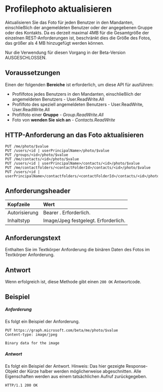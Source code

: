 # <a name="update-profilephoto"></a>Profilephoto aktualisieren

Aktualisieren Sie das Foto für jeden Benutzer in den Mandanten, einschließlich der angemeldeten Benutzer oder der angegebenen Gruppe oder des Kontakts. Da es derzeit maximal 4MB für die Gesamtgröße der einzelnen REST-Anforderungen ist, beschränkt dies die Größe des Fotos, das größer als 4 MB hinzugefügt werden können.

Nur die Verwendung für diesen Vorgang in der Beta-Version AUSGESCHLOSSEN.

## <a name="prerequisites"></a>Voraussetzungen
Einen der folgenden **Bereiche** ist erforderlich, um diese API für ausführen:

-   Profilfotos jedes Benutzers in den Mandanten, einschließlich der angemeldeten Benutzers - User.ReadWrite.All
-   Profilfoto des speziell angemeldeten Benutzers - User.ReadWrite, User.ReadWrite.All
- Profilfoto einer **Gruppe** - *Group.ReadWrite.All*
- Foto von **wenden Sie sich an** - *Contacts.ReadWrite*

## <a name="http-request-to-update-the-photo"></a>HTTP-Anforderung an das Foto aktualisieren
<!-- { "blockType": "ignored" } -->
```http
PUT /me/photo/$value
PUT /users/<id | userPrincipalName>/photo/$value
PUT /groups/<id>/photo/$value
PUT /me/contacts/<id>/photo/$value
PUT /users/<id | userPrincipalName>/contacts/<id>/photo/$value
PUT /me/contactfolders/<contactFolderId>/contacts/<id>/photo/$value
PUT /users/<id | userPrincipalName>/contactfolders/<contactFolderId>/contacts/<id>/photo/$value
```
## <a name="request-headers"></a>Anforderungsheader
| Kopfzeile       | Wert |
|:---------------|:--------|
| Autorisierung  | Bearer <token>. Erforderlich.  |
| Inhaltstyp  | Image/Jpeg festgelegt. Erforderlich.  |

## <a name="request-body"></a>Anforderungstext
Enthalten Sie im Textkörper Anforderung die binären Daten des Fotos im Textkörper Anforderung.

## <a name="response"></a>Antwort
Wenn erfolgreich ist, diese Methode gibt einen `200 OK` Antwortcode.
## <a name="example"></a>Beispiel
##### <a name="request"></a>Anforderung
Es folgt ein Beispiel der Anforderung.
<!-- {
  "blockType": "request",
  "name": "update_profilephoto"
}-->
```http
PUT https://graph.microsoft.com/beta/me/photo/$value
Content-type: image/jpeg

Binary data for the image

```
##### <a name="response"></a>Antwort
Es folgt ein Beispiel der Antwort. Hinweis: Das hier gezeigte Response-Objekt der Kürze halber werden möglicherweise abgeschnitten. Alle Eigenschaften werden aus einem tatsächlichen Aufruf zurückgegeben.
<!-- {
  "blockType": "response",
  "truncated": true,
  "@odata.type": "microsoft.graph.profilePhoto"
} -->
```http
HTTP/1.1 200 OK
```

<!-- uuid: 8fcb5dbc-d5aa-4681-8e31-b001d5168d79
2015-10-25 14:57:30 UTC -->
<!-- {
  "type": "#page.annotation",
  "description": "Update profilephoto",
  "keywords": "",
  "section": "documentation",
  "tocPath": ""
}-->
